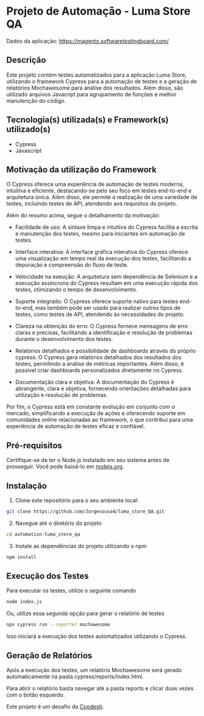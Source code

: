 # Projeto de Automação - Luma Store QA

Dados da aplicação: https://magento.softwaretestingboard.com/

## Descrição

Este projeto contém testes automatizados para a aplicação Luma Store, utilizando o framework Cypress para a automação de testes e a geração de relatórios Mochawesome para análise dos resultados. Além disso, são utilizado arquivos Javacript para agrupamento de funções e melhor manutenção do código. 

## Tecnologia(s) utilizada(s) e Framework(s) utilizado(s)

- Cypress 
- Javascript 

## Motivação da utilização do Framework 

O Cypress oferece uma experiência de automação de testes moderna, intuitiva e eficiente, destacando-se pelo seu foco em testes end-to-end e arquitetura única. Além disso, ele permite a realização de uma variedade de testes, incluindo testes de API, atendendo aos requisitos do projeto.

Além do resumo acima, segue o detalhamento da motivação: 

- Facilidade de uso: A sintaxe limpa e intuitiva do Cypress facilita a escrita e manutenção dos testes, mesmo para iniciantes em automação de testes.

- Interface interativa: A interface gráfica interativa do Cypress oferece uma visualização em tempo real da execução dos testes, facilitando a depuração e compreensão do fluxo de teste.

- Velocidade na exeução: A arquitetura sem dependência de Selenium e a execução assíncrona do Cypress resultam em uma execução rápida dos testes, otimizando o tempo de desenvolvimento.

- Suporte integrado: O Cypress oferece suporte nativo para testes end-to-end, mas também pode ser usado para realizar outros tipos de testes, como testes de API, atendendo às necessidades do projeto.

- Clareza na obtenção do erro: O Cypress fornece mensagens de erro claras e precisas, facilitando a identificação e resolução de problemas durante o desenvolvimento dos testes.

- Relatórios detalhados e possibilidade de dashboards através do próprio cypress: O Cypress gera relatórios detalhados dos resultados dos testes, permitindo a análise de métricas importantes. Além disso, é possível criar dashboards personalizados diretamente no Cypress.

- Documentação clara e objetiva:  A documentação do Cypress é abrangente, clara e objetiva, fornecendo orientações detalhadas para utilização e resolução de problemas. 

Por fim, o Cypress está em constante evolução em conjunto com o mercado, simplificando a execução de ações e oferecendo suporte em comunidades online relacionadas ao framework, o que contribui para uma experiência de automação de testes eficaz e confiável.

## Pré-requisitos

Certifique-se de ter o Node.js instalado em seu sistema antes de prosseguir. Você pode baixá-lo em [nodejs.org](https://nodejs.org/).

## Instalação

1. Clone este repositório para o seu ambiente local:

```bash
git clone https://github.com/Jorgesousa4/luma_store_QA.git
```

2. Navegue até o diretório do projeto

```bash
cd automation-luma_store_qa
```

3. Instale as dependências do projeto utilizando o npm

```bash
npm install

```

## Execução dos Testes 

Para executar os testes, utilize o seguinte comando 

```bash
node index.js 
```
Ou, utilize essa segunda opção para gerar o relatório de testes 

```bash
npx cypress run --reporter mochawesome
```

Isso iniciará a execução dos testes automatizados utilizando o Cypress.

## Geração de Relatórios

Após a execução dos testes, um relatório Mochawesome será gerado automaticamente na pasta cypress/reports/index.html. 

Para abrir o relatório basta navegar até a pasta reports e clicar duas vezes com o botão esquerdo. 

Este projeto é um desafio da [Coodesh](https://coodesh.com/).
